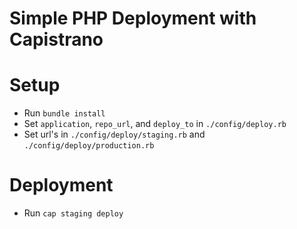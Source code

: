 Simple PHP Deployment with Capistrano
===

# Setup
 - Run `bundle install`
 - Set `application`, `repo_url`, and `deploy_to` in `./config/deploy.rb`
 - Set url's in `./config/deploy/staging.rb` and `./config/deploy/production.rb`

# Deployment
 - Run `cap staging deploy`
